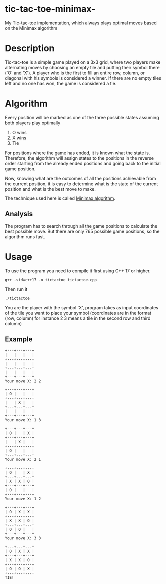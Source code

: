 # tic-tac-toe-minimax-
My Tic-tac-toe implementation, which always plays optimal moves based on the Minimax algorithm

# Description

Tic-tac-toe is a simple game played on a 3x3 grid, where two players make alternating moves by choosing an empty tile and putting their symbol there ('O' and 'X'). A player who is the first to fill an entire row, column, or diagonal with his symbols is considered a winner. If there are no empty tiles left and no one has won, the game is considered a tie.

# Algorithm

Every position will be marked as one of the three possible states assuming both players play optimally
1. O wins
2. X wins
3. Tie

For positions where the game has ended, it is known what the state is. Therefore, the algorithm will assign states to the positions in the reverse order starting from the already ended positions and going back to the initial game position.

Now, knowing what are the outcomes of all the positions achievable from the current position, it is easy to determine what is the state of the current position and what is the best move to make.

The technique used here is called [Minimax algorithm](https://en.wikipedia.org/wiki/Minimax).

## Analysis

The program has to search through all the game positions to calculate the best possible move. But there are only 765 possible game positions, so the algorithm runs fast.

# Usage

To use the program you need to compile it first using C++ 17 or higher.
```
g++ -std=c++17 -o tictactoe tictactoe.cpp
```
Then run it

```
./tictactoe
```

You are the player with the symbol 'X', program takes as input coordinates of the tile you want to place your symbol (coordinates are in the format (row, column) for instance 2 3 means a tile in the second row and third column)

## Example

```
+---+---+---+
|   |   |   |
+---+---+---+
|   |   |   |
+---+---+---+
|   |   |   |
+---+---+---+
Your move X: 2 2

+---+---+---+
| O |   |   |
+---+---+---+
|   | X |   |
+---+---+---+
|   |   |   |
+---+---+---+
Your move X: 1 3

+---+---+---+
| O |   | X |
+---+---+---+
|   | X |   |
+---+---+---+
| O |   |   |
+---+---+---+
Your move X: 2 1

+---+---+---+
| O |   | X |
+---+---+---+
| X | X | O |
+---+---+---+
| O |   |   |
+---+---+---+
Your move X: 1 2

+---+---+---+
| O | X | X |
+---+---+---+
| X | X | O |
+---+---+---+
| O | O |   |
+---+---+---+
Your move X: 3 3

+---+---+---+
| O | X | X |
+---+---+---+
| X | X | O |
+---+---+---+
| O | O | X |
+---+---+---+
TIE!
```
